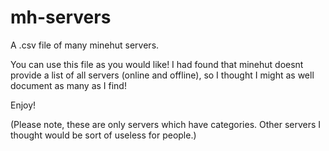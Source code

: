 # mh-servers

A .csv file of many minehut servers.

You can use this file as you would like! I had found that minehut doesnt provide a list of all servers (online and offline), so I thought I might as well document as many as I find!

Enjoy!

(Please note, these are only servers which have categories. Other servers I thought would be sort of useless for people.)

